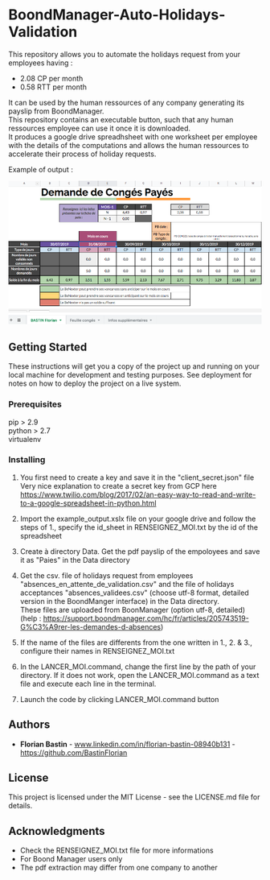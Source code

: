# BoondManager-Auto-Holidays-Validation

This repository allows you to automate the holidays request from your employees having :<br />

- 2.08 CP per month <br /> 
- 0.58 RTT per month <br /> 

It can be used by the human ressources of any company generating its payslip from BoondManager. <br />
This repository contains an executable button, such that any human ressources employee can use it once it is downloaded. <br />
It produces a google drive spreadhsheet with one worksheet per employee with the details of the computations and allows the human ressources to accelerate their process of holiday requests. <br />

Example of output : <br />

![](example_img_output.png)

## Getting Started

These instructions will get you a copy of the project up and running on your local machine for development and testing purposes. See deployment for notes on how to deploy the project on a live system. 

### Prerequisites

pip > 2.9 <br />
python > 2.7 <br />
virtualenv <br />


### Installing

1. You first need to create a key and save it in the "client_secret.json" file <br /> 
Very nice explanation to create a secret key from GCP here
https://www.twilio.com/blog/2017/02/an-easy-way-to-read-and-write-to-a-google-spreadsheet-in-python.html

2. Import the example_output.xslx file on your google drive and follow the steps of 1., specify the id_sheet in RENSEIGNEZ_MOI.txt by the id of the spreadsheet

3. Create à directory Data. Get the pdf payslip of the empoloyees and save it as "Paies" in the Data directory

4. Get the csv. file of holidays request from employees "absences_en_attente_de_validation.csv" and the file of holidays acceptances "absences_validees.csv" (choose utf-8 format, detailed version in the BoondManger interface) in the Data directory. <br /> 
These files are uploaded from BoonManager (option utf-8, detailed) <br /> (help : https://support.boondmanager.com/hc/fr/articles/205743519-G%C3%A9rer-les-demandes-d-absences)

5. If the name of the files are differents from the one written in 1., 2. & 3., configure their names in RENSEIGNEZ_MOI.txt

6. In the LANCER_MOI.command, change the first line by the path of your directory. If it does not work, open the LANCER_MOI.command as a text file and execute each line in the terminal.

7. Launch the code by clicking LANCER_MOI.command button
  
## Authors

* **Florian Bastin** - www.linkedin.com/in/florian-bastin-08940b131 - https://github.com/BastinFlorian


## License

This project is licensed under the MIT License - see the LICENSE.md file for details.

## Acknowledgments

* Check the RENSEIGNEZ_MOI.txt file for more informations
* For Boond Manager users only
* The pdf extraction may differ from one company to another
